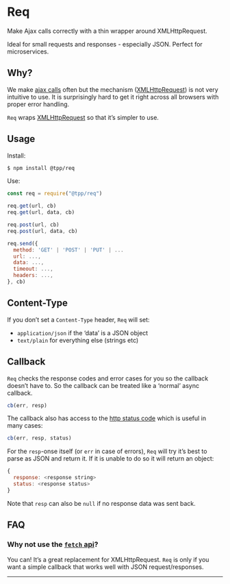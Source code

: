 # Req

Make Ajax calls correctly with a thin wrapper around XMLHttpRequest.

Ideal for small requests and responses - especially JSON. Perfect for microservices.

## Why?

We make [ajax calls](https://en.wikipedia.org/wiki/Ajax_(programming)) often but the mechanism ([XMLHttpRequest](https://developer.mozilla.org/en-US/docs/Web/API/XMLHttpRequest)) is not very intuitive to use. It is surprisingly hard to get it right across all browsers with proper error handling.

`Req` wraps [XMLHttpRequest](https://developer.mozilla.org/en-US/docs/Web/API/XMLHttpRequest) so that it’s simpler to use.

## Usage

Install:

```sh
$ npm install @tpp/req
```

Use:

```javascript
const req = require("@tpp/req")

req.get(url, cb)
req.get(url, data, cb)

req.post(url, cb)
req.post(url, data, cb)

req.send({
  method: 'GET' | 'POST' | 'PUT' | ...
  url: ...,
  data: ...,
  timeout: ...,
  headers: ...,
}, cb)
```

## Content-Type

If you don’t set a `Content-Type` header, `Req` will set:

* `application/json` if the ‘data’ is a JSON object
* `text/plain` for everything else (strings etc)

## Callback

`Req` checks the response codes and error cases for you so the callback doesn’t have to. So the callback can be treated like a ‘normal’ async callback.

```javascript
cb(err, resp)
```

The callback also has access to the [http status code](https://en.wikipedia.org/wiki/List_of_HTTP_status_codes) which is useful in many cases:

```javascript
cb(err, resp, status)
```

For the `resp`-onse itself (or `err` in case of errors), `Req` will try it’s best to parse as JSON and return it. If it is unable to do so it will return an object:

```javascript
{
  response: <response string>
  status: <response status>
}
```

Note that `resp` can also be `null` if no response data was sent back.

## FAQ

### Why not use the [`fetch` api](https://developer.mozilla.org/en-US/docs/Web/API/Fetch_API)?

You can! It’s a great replacement for XMLHttpRequest. `Req` is only if you want a simple callback that works well with JSON request/responses.

---

